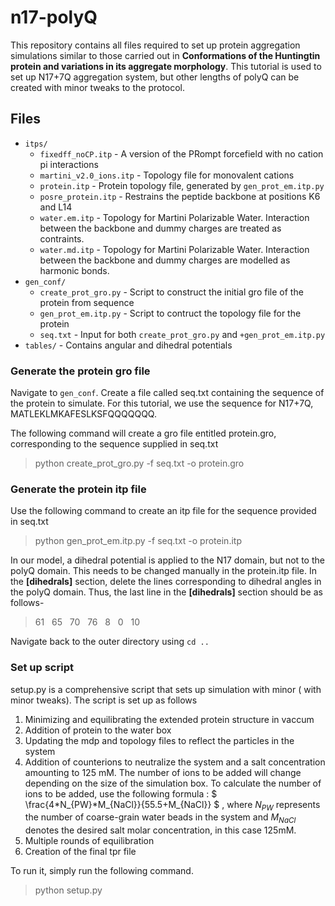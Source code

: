 # n17-polyQ


This repository contains all files required to set up protein aggregation simulations similar to those carried out in  **Conformations of the Huntingtin protein and variations in its aggregate morphology**. This tutorial is used to set up N17+7Q aggregation system, but other lengths of polyQ can be created with minor tweaks to the protocol. 


## Files
- ```itps/```
  + ```fixedff_noCP.itp``` - A version of the PRompt forcefield with no cation pi interactions
  + ```martini_v2.0_ions.itp``` - Topology file for monovalent cations
  + ```protein.itp``` - Protein topology file, generated by ```gen_prot_em.itp.py```
  + ```posre_protein.itp``` - Restrains the peptide backbone at positions K6 and L14
  + ```water.em.itp``` - Topology for Martini Polarizable Water. Interaction between the backbone and dummy charges are treated as contraints.
  + ```water.md.itp``` - Topology for Martini Polarizable Water. Interaction between the backbone and dummy charges are modelled as harmonic bonds.
- ```gen_conf/```
  + ```create_prot_gro.py``` - Script to construct the initial gro file of the protein from sequence 
  + ```gen_prot_em.itp.py``` - Script to contruct the topology file for the protein
  + ```seq.txt``` - Input for both ```create_prot_gro.py``` and ```+gen_prot_em.itp.py``` 
- ```tables/``` - Contains angular and dihedral potentials

### Generate the protein gro file 
Navigate to ```gen_conf```. Create a file called seq.txt containing the sequence of the protein to simulate. For this tutorial, we use the sequence for N17+7Q, MATLEKLMKAFESLKSFQQQQQQQ.

The following command will create a gro file entitled protein.gro, corresponding to the sequence supplied in seq.txt
> python create_prot_gro.py -f seq.txt -o protein.gro

### Generate the protein itp file

Use the following command to create an itp file for the sequence provided in seq.txt
> python gen_prot_em.itp.py -f seq.txt -o protein.itp

In our model, a dihedral potential is applied to the N17 domain, but not to the polyQ domain. This needs to be changed manually in the protein.itp file. In the **[dihedrals]** section, delete the lines corresponding to dihedral angles in the polyQ domain. Thus, the last line in the **[dihedrals]** section should be as follows-
> 61 &nbsp; 65 &nbsp; 70 &nbsp; 76 &nbsp; 8 &nbsp; 0 &nbsp; 10

Navigate back to the outer directory using ```cd ..```

### Set up script

setup.py is a comprehensive script that sets up simulation with minor ( with minor tweaks). The script is set up as follows

1. Minimizing and equilibrating the extended protein structure in vaccum
2. Addition of protein to the water box
3. Updating the mdp and topology files to reflect the particles in the system 
4. Addition of counterions to neutralize the system and a salt concentration amounting to 125 mM. The number of ions to be added will change depending on the size  of the simulation box. To calculate the number of ions to be added, use the following formula :  $` \frac{4*N_{PW}*M_{NaCl}}{55.5+M_{NaCl}} `$ , where $` N_{PW}`$ represents the number of coarse-grain water beads in the system and $` M_{NaCl}`$ denotes the desired salt molar concentration, in this case 125mM. 
5. Multiple rounds of equilibration
6. Creation of the final tpr file


To run it, simply run the following command.
> python setup.py







